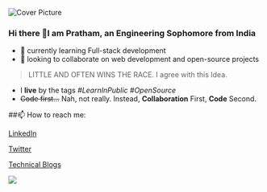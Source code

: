 ![Cover Picture](https://github.com/PrathamSikka24/PrathamSikka24/assets/116445216/aa14640b-efa4-471d-99a2-023ec6b18cea)

### Hi there 👋I am Pratham, an Engineering Sophomore from India

- 🌱  currently learning Full-stack development
- 👯  looking to collaborate on web development and open-source projects
> LITTLE AND OFTEN WINS THE RACE.
I agree with this Idea.
- I **live** by the tags *#LearnInPublic #OpenSource*
- ~~Code first...~~ Nah, not really. Instead, **Collaboration** First, **Code** Second.

##📫 How to reach me:

[LinkedIn](www.linkedin.com/in/prathamsikka)

[Twitter](https://twitter.com/pratham_sikka)

[Technical Blogs](https://klout.hashnode.dev/)

<img 
   src="https://github-readme-stats.vercel.app/api?username=PrathamSikka24&show_icons=true&theme=tokyonight" 
/>

